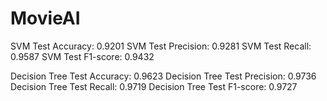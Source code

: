 # MovieAI

SVM Test Accuracy: 0.9201
SVM Test Precision: 0.9281
SVM Test Recall: 0.9587
SVM Test F1-score: 0.9432

Decision Tree Test Accuracy: 0.9623
Decision Tree Test Precision: 0.9736
Decision Tree Test Recall: 0.9719
Decision Tree Test F1-score: 0.9727
